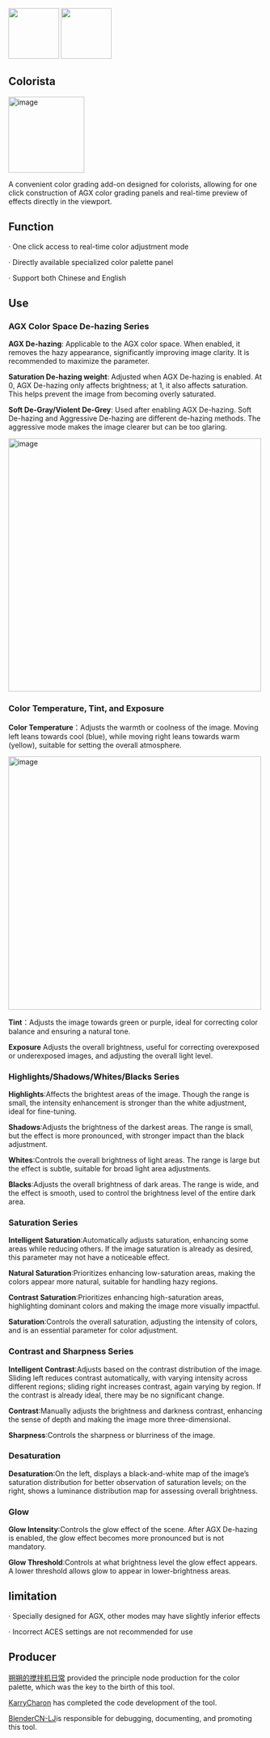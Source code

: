
<a href="./README.md"><img src="https://img.shields.io/badge/🇬🇧English-0b8cf5"  width="100"></a>
<a href="./READMECN.md"><img src="https://img.shields.io/badge/🇨🇳中文简体-e9e9e9" width="100"></a>
## Colorista
<a href="https://space.bilibili.com/1220061774">
  <img src="https://github.com/user-attachments/assets/7bf4d809-ae68-4bfc-a49f-bdefc1f149d0" alt="image" width="150">
</a>

A convenient color grading add-on designed for colorists, allowing for one click construction of AGX color grading panels and real-time preview of effects directly in the viewport.



## Function

· One click access to real-time color adjustment mode

· Directly available specialized color palette panel

· Support both Chinese and English

## Use

### AGX Color Space De-hazing Series

**AGX De-hazing**: Applicable to the AGX color space. When enabled, it removes the hazy appearance, significantly improving image clarity. It is recommended to maximize the parameter.


**Saturation De-hazing weight**: Adjusted when AGX De-hazing is enabled. At 0, AGX De-hazing only affects brightness; at 1, it also affects saturation. This helps prevent the image from becoming overly saturated.

**Soft De-Gray/Violent De-Grey**: Used after enabling AGX De-hazing. Soft De-hazing and Aggressive De-hazing are different de-hazing methods. The aggressive mode makes the image clearer but can be too glaring.

<a>
  <img src="https://github.com/user-attachments/assets/e6505ef4-7c30-4bc8-8fec-52024dfcc412" alt="image" width="500">
</a>

### Color Temperature, Tint, and Exposure

**Color Temperature**：Adjusts the warmth or coolness of the image. Moving left leans towards cool (blue), while moving right leans towards warm (yellow), suitable for setting the overall atmosphere.

<a>
  <img src="https://github.com/user-attachments/assets/1801c48d-887a-4956-ae2a-e30090abaa7a" alt="image" width="500">
</a>

**Tint**：Adjusts the image towards green or purple, ideal for correcting color balance and ensuring a natural tone.

**Exposure** Adjusts the overall brightness, useful for correcting overexposed or underexposed images, and adjusting the overall light level.

### Highlights/Shadows/Whites/Blacks Series

**Highlights**:Affects the brightest areas of the image. Though the range is small, the intensity enhancement is stronger than the white adjustment, ideal for fine-tuning.

**Shadows**:Adjusts the brightness of the darkest areas. The range is small, but the effect is more pronounced, with stronger impact than the black adjustment.

**Whites**:Controls the overall brightness of light areas. The range is large but the effect is subtle, suitable for broad light area adjustments.

**Blacks**:Adjusts the overall brightness of dark areas. The range is wide, and the effect is smooth, used to control the brightness level of the entire dark area.

### Saturation Series

**Intelligent Saturation**:Automatically adjusts saturation, enhancing some areas while reducing others. If the image saturation is already as desired, this parameter may not have a noticeable effect.

**Natural Saturation**:Prioritizes enhancing low-saturation areas, making the colors appear more natural, suitable for handling hazy regions.

**Contrast Saturation**:Prioritizes enhancing high-saturation areas, highlighting dominant colors and making the image more visually impactful.

**Saturation**:Controls the overall saturation, adjusting the intensity of colors, and is an essential parameter for color adjustment.

### Contrast and Sharpness Series

**Intelligent Contrast**:Adjusts based on the contrast distribution of the image. Sliding left reduces contrast automatically, with varying intensity across different regions; sliding right increases contrast, again varying by region. If the contrast is already ideal, there may be no significant change.

**Contrast**:Manually adjusts the brightness and darkness contrast, enhancing the sense of depth and making the image more three-dimensional.

**Sharpness**:Controls the sharpness or blurriness of the image.

### Desaturation

**Desaturation**:On the left, displays a black-and-white map of the image’s saturation distribution for better observation of saturation levels; on the right, shows a luminance distribution map for assessing overall brightness.

### Glow 

**Glow Intensity**:Controls the glow effect of the scene. After AGX De-hazing is enabled, the glow effect becomes more pronounced but is not mandatory.

**Glow Threshold**:Controls at what brightness level the glow effect appears. A lower threshold allows glow to appear in lower-brightness areas.

## limitation

· Specially designed for AGX, other modes may have slightly inferior effects

· Incorrect ACES settings are not recommended for use

## Producer


[朔朔的搅拌机日常](https://space.bilibili.com/1220061774) provided the principle node production for the color palette, which was the key to the birth of this tool.

[KarryCharon](https://space.bilibili.com/319473039) has completed the code development of the tool.

[BlenderCN-LJ](https://space.bilibili.com/35723238)is responsible for debugging, documenting, and promoting this tool.
